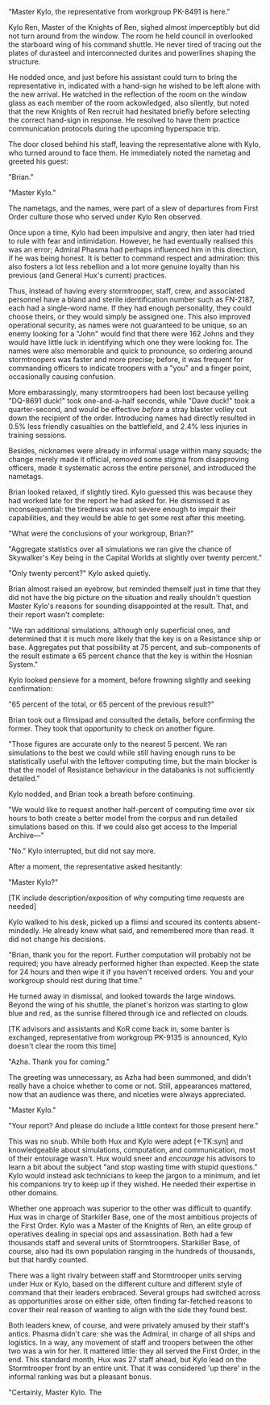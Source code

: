 "Master Kylo, the representative from workgroup PK-8491 is here."

Kylo Ren, Master of the Knights of Ren, sighed almost imperceptibly but did not
turn around from the window. The room he held council in overlooked the
starboard wing of his command shuttle. He never tired of tracing out the plates
of durasteel and interconnected durites and powerlines shaping the structure.

He nodded once, and just before his assistant could turn to bring the
representative in, indicated with a hand-sign he wished to be left alone with
the new arrival. He watched in the reflection of the room on the window glass
as each member of the room ackowledged, also silently, but noted that the new
Knights of Ren recruit had hesitated briefly before selecting the correct
hand-sign in response. He resolved to have them practice communication
protocols during the upcoming hyperspace trip.

The door closed behind his staff, leaving the representative alone with Kylo,
who turned around to face them. He immediately noted the nametag and greeted
his guest:

"Brian."

"Master Kylo."

The nametags, and the names, were part of a slew of departures from First Order
culture those who served under Kylo Ren observed.

Once upon a time, Kylo had been impulsive and angry, then later had tried to
rule with fear and intimidation. However, he had eventually realised this was
an error; Admiral Phasma had perhaps influenced him in this direction, if he
was being honest. It is better to command respect and admiration: this also
fosters a lot less rebellion and a lot more genuine loyalty than his previous
(and General Hux's current) practices.

Thus, instead of having every stormtrooper, staff, crew, and associated
personnel have a bland and sterile identification number such as FN-2187, each
had a single-word name. If they had enough personality, they could choose
theirs, or they would simply be assigned one. This also improved operational
security, as names were not guaranteed to be unique, so an enemy looking for a
"John" would find that there were 162 Johns and they would have little luck in
identifying which one they were looking for. The names were also memorable and
quick to pronounce, so ordering around stormtroopers was faster and more
precise; before, it was frequent for commanding officers to indicate troopers
with a "you" and a finger point, occasionally causing confusion.

More embarassingly, many stormtroopers had been lost because yelling "DQ-8691
duck!" took one-and-a-half seconds, while "Dave duck!" took a quarter-second,
and would be effective _before_ a stray blaster volley cut down the recipient
of the order. Introducing names had directly resulted in 0.5% less friendly
casualties on the battlefield, and 2.4% less injuries in training sessions.

Besides, nicknames were already in informal usage within many squads; the
change merely made it official, removed some stigma from disapproving officers,
made it systematic across the entire personel, and introduced the nametags.

Brian looked relaxed, if slightly tired. Kylo guessed this was because they had
worked late for the report he had asked for. He dismissed it as
inconsequential: the tiredness was not severe enough to impair their
capabilities, and they would be able to get some rest after this meeting.

"What were the conclusions of your workgroup, Brian?"

"Aggregate statistics over all simulations we ran give the chance of
Skywalker's Key being in the Capital Worlds at slightly over twenty percent."

"Only twenty percent?" Kylo asked quietly.

Brian almost raised an eyebrow, but reminded themself just in time that they
did not have the big picture on the situation and really shouldn't question
Master Kylo's reasons for sounding disappointed at the result. That, and their
report wasn't complete:

"We ran additional simulations, although only superficial ones, and determined
that it is much more likely that the key is on a Resistance ship or base.
Aggregates put that possibility at 75 percent, and sub-components of the result
estimate a 65 percent chance that the key is within the Hosnian System."

Kylo looked pensieve for a moment, before frowning slightly and seeking
confirmation:

"65 percent of the total, or 65 percent of the previous result?"

Brian took out a flimsipad and consulted the details, before confirming the
former. They took that opportunity to check on another figure.

"Those figures are accurate only to the nearest 5 percent. We ran simulations
to the best we could while still having enough runs to be statistically useful
with the leftover computing time, but the main blocker is that the model of
Resistance behaviour in the databanks is not sufficiently detailed."

Kylo nodded, and Brian took a breath before continuing.

"We would like to request another half-percent of computing time over six hours
to both create a better model from the corpus and run detailed simulations
based on this. If we could also get access to the Imperial Archive—"

"No." Kylo interrupted, but did not say more.

After a moment, the representative asked hesitantly:

"Master Kylo?"

[TK include description/exposition of why computing time requests are needed]

Kylo walked to his desk, picked up a flimsi and scoured its contents
absent-mindedly. He already knew what said, and remembered more than read. It
did not change his decisions.

"Brian, thank you for the report. Further computation will probably not be
required; you have already performed higher than expected. Keep the state for
24 hours and then wipe it if you haven't received orders. You and your
workgroup should rest during that time."

He turned away in dismissal, and looked towards the large windows. Beyond the
wing of his shuttle, the planet's horizon was starting to glow blue and red, as
the sunrise filtered through ice and reflected on clouds.

[TK advisors and assistants and KoR come back in, some banter is exchanged,
representative from workgroup PK-9135 is announced, Kylo doesn't clear the room
this time]

"Azha. Thank you for coming."

The greeting was unnecessary, as Azha had been summoned, and didn't really have
a choice whether to come or not. Still, appearances mattered, now that an
audience was there, and niceties were always appreciated.

"Master Kylo."

"Your report? And please do include a little context for those present here."

This was no snub. While both Hux and Kylo were adept [←TK:syn] and
knowledgeable about simulations, computation, and communication, most of their
entourage wasn't. Hux would sneer and _encourage_ his advisors to learn a bit
about the subject "and stop wasting time with stupid questions." Kylo would
instead ask technicians to keep the jargon to a minimum, and let his companions
try to keep up if they wished. He needed their expertise in other domains.

Whether one approach was superior to the other was difficult to quantify. Hux
was in charge of Starkiller Base, one of the most ambitious projects of the
First Order. Kylo was a Master of the Knights of Ren, an elite group of
operatives dealing in special ops and assassination. Both had a few thousands
staff and several units of Stormtroopers. Starkiller Base, of course, also had
its own population ranging in the hundreds of thousands, but that hardly
counted.

There was a light rivalry between staff and Stormtrooper units serving under
Hux or Kylo, based on the different culture and different style of command that
their leaders embraced. Several groups had switched across as opportunities
arose on either side, often finding far-fetched reasons to cover their real
reason of wanting to align with the side they found best.

Both leaders knew, of course, and were privately amused by their staff's
antics. Phasma didn't care: she was the Admiral, in charge of all ships and
logistics. In a way, any movement of staff and troopers between the other two
was a win for her. It mattered little: they all served the First Order, in the
end. This standard month, Hux was 27 staff ahead, but Kylo lead on the
Stormtrooper front by an entire unit. That it was considered 'up there' in the
informal ranking was but a pleasant bonus.

"Certainly, Master Kylo. The
